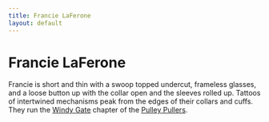 ```yaml
---
title: Francie LaFerone
layout: default
---
```


# Francie LaFerone
Francie is short and thin with a swoop topped undercut, frameless glasses, and a loose button up with the collar open and the sleeves rolled up. Tattoos of intertwined mechanisms peak from the edges of their collars and cuffs. They run the [Windy Gate](/FATE_in_the_BAWG/locations/Windy_gate.html) chapter of the [Pulley Pullers](/FATE_in_the_BAWG/factions/Pulley_Pullers.html).